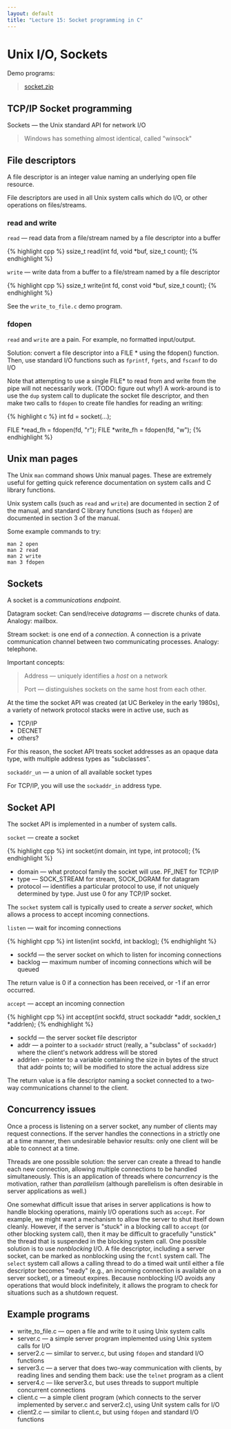 ```yaml
---
layout: default
title: "Lecture 15: Socket programming in C"
---
```


# Unix I/O, Sockets

Demo programs:

> [socket.zip](socket.zip)

## TCP/IP Socket programming

Sockets &mdash; the Unix standard API for network I/O

> Windows has something almost identical, called "winsock"

## File descriptors

A file descriptor is an integer value naming an underlying open file resource.

File descriptors are used in all Unix system calls which do I/O, or other operations on files/streams.

### read and write

`read` &mdash; read data from a file/stream named by a file descriptor into a buffer

{% highlight cpp %}
ssize_t read(int fd, void *buf, size_t count);
{% endhighlight %}

`write` &mdash; write data from a buffer to a file/stream named by a file descriptor

{% highlight cpp %}
ssize_t write(int fd, const void *buf, size_t count);
{% endhighlight %}

See the `write_to_file.c` demo program.

### fdopen

`read` and `write` are a pain. For example, no formatted input/output.

Solution: convert a file descriptor into a FILE \* using the fdopen() function.  Then, use standard I/O functions such as `fprintf`, `fgets`, and `fscanf` to do I/O

Note that attempting to use a single FILE\* to read from and write from the pipe will not necessarily work.  (TODO: figure out why!)  A work-around is to use the `dup` system call to duplicate the socket file descriptor, and then make two calls to `fdopen` to create file handles for reading an writing:

{% highlight c %}
int fd = socket(...);

FILE *read_fh = fdopen(fd, "r");
FILE *write_fh = fdopen(fd, "w");
{% endhighlight %}

## Unix man pages

The Unix `man` command shows Unix manual pages.  These are extremely useful for getting quick reference documentation on system calls and C library functions.

Unix system calls (such as `read` and `write`) are documented in section 2 of the manual, and standard C library functions (such as `fdopen`) are documented in section 3 of the manual.

Some example commands to try:

    man 2 open
    man 2 read
    man 2 write
    man 3 fdopen

## Sockets

A socket is a *communications endpoint*.

Datagram socket: Can send/receive *datagrams* &mdash; discrete chunks of data. Analogy: mailbox.

Stream socket: is one end of a *connection*. A connection is a private communication channel between two communicating processes. Analogy: telephone.

Important concepts:

> Address &mdash; uniquely identifies a *host* on a network
>
> Port &mdash; distinguishes sockets on the same host from each other.

At the time the socket API was created (at UC Berkeley in the early 1980s), a variety of network protocol stacks were in active use, such as

-   TCP/IP
-   DECNET
-   others?

For this reason, the socket API treats socket addresses as an opaque data type, with multiple address types as "subclasses".

`sockaddr_un` &mdash; a union of all available socket types

For TCP/IP, you will use the `sockaddr_in` address type.

## Socket API

The socket API is implemented in a number of system calls.

`socket` &mdash; create a socket

{% highlight cpp %}
int socket(int domain, int type, int protocol);
{% endhighlight %}

* domain &mdash; what protocol family the socket will use. PF\_INET for TCP/IP
* type &mdash; SOCK\_STREAM for stream, SOCK\_DGRAM for datagram
* protocol &mdash; identifies a particular protocol to use, if not uniquely determined by type. Just use 0 for any TCP/IP socket.

The `socket` system call is typically used to create a *server socket*, which allows a process to accept incoming connections.

`listen` &mdash; wait for incoming connections

{% highlight cpp %}
int listen(int sockfd, int backlog);
{% endhighlight %}

* sockfd &mdash; the server socket on which to listen for incoming connections
* backlog &mdash; maximum number of incoming connections which will be queued

The return value is 0 if a connection has been received, or -1 if an error occurred.

`accept` &mdash; accept an incoming connection

{% highlight cpp %}
int accept(int sockfd, struct sockaddr *addr, socklen_t *addrlen);
{% endhighlight %}

* sockfd &mdash; the server socket file descriptor
* addr &mdash; a pointer to a `sockaddr` struct (really, a "subclass" of `sockaddr`) where the client's network address will be stored
* addrlen &ndash; pointer to a variable containing the size in bytes of the struct that addr points to; will be modified to store the actual address size

The return value is a file descriptor naming a socket connected to a two-way communications channel to the client.

## Concurrency issues

Once a process is listening on a server socket, any number of clients may request connections.  If the server handles the connections in a strictly one at a time manner, then undesirable behavior results: only one client will be able to connect at a time.

Threads are one possible solution: the server can create a thread to handle each new connection, allowing multiple connections to be handled simultaneously.  This is an application of threads where *concurrency* is the motivation, rather than *parallelism* (although parellelism is often desirable in server applications as well.)

One somewhat difficult issue that arises in server applications is how to handle blocking operations, mainly I/O operations such as `accept`.  For example, we might want a mechanism to allow the server to shut itself down cleanly.  However, if the server is "stuck" in a blocking call to `accept` (or other blocking system call), then it may be difficult to gracefully "unstick" the thread that is suspended in the blocking system call.  One possible solution is to use *nonblocking* I/O.  A file descriptor, including a server socket, can be marked as nonblocking using the `fcntl` system call.  The `select` system call allows a calling thread to do a timed wait until either a file descriptor becomes "ready" (e.g., an incoming connection is available on a server socket), or a timeout expires.  Because nonblocking I/O avoids any operations that would block indefinitely, it allows the program to check for situations such as a shutdown request.

## Example programs

* write\_to\_file.c &mdash; open a file and write to it using Unix system calls
* server.c &mdash; a simple server program implemented using Unix system calls for I/O
* server2.c &mdash; similar to server.c, but using `fdopen` and standard I/O functions
* server3.c &mdash; a server that does two-way communication with clients, by reading lines and sending them back: use the `telnet` program as a client
* server4.c &mdash; like server3.c, but uses threads to support multiple concurrent connections
* client.c &mdash; a simple client program (which connects to the server implemented by server.c and server2.c), using Unit system calls for I/O
* client2.c &mdash; similar to client.c, but using `fdopen` and standard I/O functions
